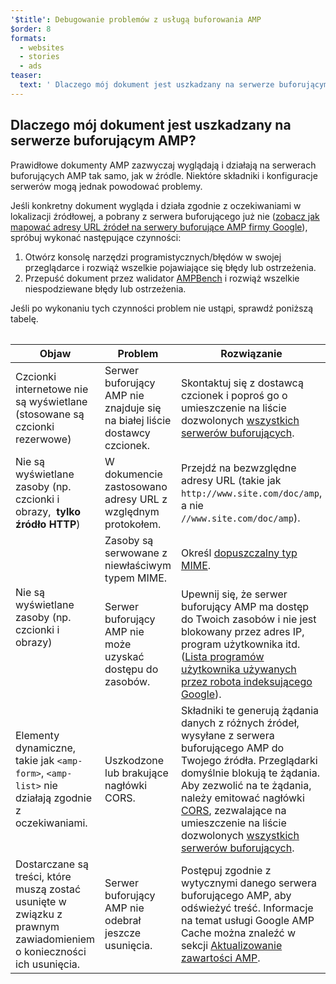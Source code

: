 ```yaml
---
'$title': Debugowanie problemów z usługą buforowania AMP
$order: 8
formats:
  - websites
  - stories
  - ads
teaser:
  text: ' Dlaczego mój dokument jest uszkadzany na serwerze buforującym AMP?'
---
```


<!--
This file is imported from https://github.com/ampproject/amphtml/blob/main/docs/spec/amp-cache-debugging.md.
Please do not change this file.
If you have found a bug or an issue please
have a look and request a pull request there.
-->

## Dlaczego mój dokument jest uszkadzany na serwerze buforującym AMP? <a name="why-is-my-doc-broken-on-an-amp-cache"></a>

Prawidłowe dokumenty AMP zazwyczaj wyglądają i działają na serwerach buforujących AMP tak samo, jak w źródle. Niektóre składniki i konfiguracje serwerów mogą jednak powodować problemy.

Jeśli konkretny dokument wygląda i działa zgodnie z oczekiwaniami w lokalizacji źródłowej, a pobrany z serwera buforującego już nie ([zobacz jak mapować adresy URL źródeł na serwery buforujące AMP firmy Google](https://developers.google.com/amp/cache/overview#amp-cache-url-format)), spróbuj wykonać następujące czynności:

1. Otwórz konsolę narzędzi programistycznych/błędów w swojej przeglądarce i rozwiąż wszelkie pojawiające się błędy lub ostrzeżenia.
2. Przepuść dokument przez walidator [AMPBench](https://ampbench.appspot.com/) i rozwiąż wszelkie niespodziewane błędy lub ostrzeżenia.

Jeśli po wykonaniu tych czynności problem nie ustąpi, sprawdź poniższą tabelę.

<table>
<table>
  <thead>
    <tr>
      <th width="30%">Objaw</th>
      <th width="30%">Problem</th>
      <th width="40%">Rozwiązanie</th>
    </tr>
  </thead>
  <tbody>
    <tr>
      <td>Czcionki internetowe nie są wyświetlane (stosowane są czcionki rezerwowe)</td>
      <td>Serwer buforujący AMP nie znajduje się na białej liście dostawcy czcionek.</td>
      <td>Skontaktuj się z dostawcą czcionek i poproś go o umieszczenie na liście dozwolonych <a href="amp-cors-requests.md#cors-security-in-amp">wszystkich serwerów buforujących</a>.</td>
    </tr>
    <tr>
      <td>Nie są wyświetlane zasoby (np. czcionki i obrazy, <strong>&nbsp;tylko źródło HTTP</strong>)</td>
      <td>W dokumencie zastosowano adresy URL z względnym protokołem.</td>
      <td>Przejdź na bezwzględne adresy URL (takie jak <code>http://www.site.com/doc/amp</code>, a nie <code>//www.site.com/doc/amp</code>).</td>
    </tr>
    <tr>
      <td rowspan="2">Nie są wyświetlane zasoby (np. czcionki i obrazy)</td>
      <td>Zasoby są serwowane z niewłaściwym typem MIME.</td>
      <td>Określ <a href="https://github.com/ampproject/amphtml/blob/main/docs/spec/amp-cache-guidelines.md#guidelines-accepted-mime-types">dopuszczalny typ MIME</a>.</td>
    </tr>
    <tr>
      <td>Serwer buforujący AMP nie może uzyskać dostępu do zasobów.</td>
      <td>Upewnij się, że serwer buforujący AMP ma dostęp do Twoich zasobów i nie jest blokowany przez adres IP, program użytkownika itd. (<a href="https://support.google.com/webmasters/answer/1061943?hl=en">Lista programów użytkownika używanych przez robota indeksującego Google</a>).</td>
    </tr>
    <tr>
      <td>Elementy dynamiczne, takie jak <code>&lt;amp-form&gt;</code>, <code>&lt;amp-list&gt;</code> nie działają zgodnie z oczekiwaniami.
</td>
      <td>Uszkodzone lub brakujące nagłówki CORS.</td>
      <td>Składniki te generują żądania danych z różnych źródeł, wysyłane z serwera buforującego AMP do Twojego źródła. Przeglądarki domyślnie blokują te żądania. Aby zezwolić na te żądania, należy emitować nagłówki <a href="https://developer.mozilla.org/en-US/docs/Web/HTTP/Access_control_CORS">CORS</a>, zezwalające na umieszczenie na liście dozwolonych <a href="amp-cors-requests.md">wszystkich serwerów buforujących</a>.</td>
    </tr>
    <tr>
      <td>Dostarczane są treści, które muszą zostać usunięte w związku z prawnym zawiadomieniem o konieczności ich usunięcia.</td>
      <td>Serwer buforujący AMP nie odebrał jeszcze usunięcia.</td>
      <td>Postępuj zgodnie z wytycznymi danego serwera buforującego AMP, aby odświeżyć treść. Informacje na temat usługi Google AMP Cache można znaleźć w sekcji <a href="https://developers.google.com/amp/cache/update-cache">Aktualizowanie zawartości AMP</a>.</td>
    </tr>
</tbody>
</table>

</table>
